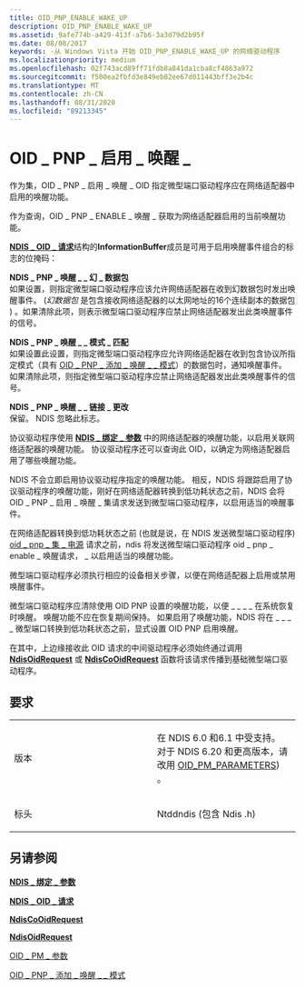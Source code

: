 ```yaml
---
title: OID_PNP_ENABLE_WAKE_UP
description: OID_PNP_ENABLE_WAKE_UP
ms.assetid: 9afe774b-a429-413f-a7b6-3a3d79d2b95f
ms.date: 08/08/2017
keywords: -从 Windows Vista 开始 OID_PNP_ENABLE_WAKE_UP 的网络驱动程序
ms.localizationpriority: medium
ms.openlocfilehash: 02f743acd89ff71fdb8a841da1cba8cf4863a972
ms.sourcegitcommit: f500ea2fbfd3e849eb82ee67d011443bff3e2b4c
ms.translationtype: MT
ms.contentlocale: zh-CN
ms.lasthandoff: 08/31/2020
ms.locfileid: "89213345"
---
```

# <a name="oid_pnp_enable_wake_up"></a>OID \_ PNP \_ 启用 \_ 唤醒 \_





作为集，OID \_ PNP \_ 启用 \_ 唤醒 \_ OID 指定微型端口驱动程序应在网络适配器中启用的唤醒功能。

作为查询，OID \_ PNP \_ ENABLE \_ 唤醒 \_ 获取为网络适配器启用的当前唤醒功能。

[**NDIS \_ OID \_ 请求**](/windows-hardware/drivers/ddi/ndis/ns-ndis-_ndis_oid_request)结构的**InformationBuffer**成员是可用于启用唤醒事件组合的标志的位掩码：

<a href="" id="ndis-pnp-wake-up-magic-packet"></a>**NDIS \_ PNP \_ 唤醒 \_ \_ 幻 \_ 数据包**  
如果设置，则指定微型端口驱动程序应该允许网络适配器在收到幻数据包时发出唤醒事件。  (*幻数据包* 是包含接收网络适配器的以太网地址的16个连续副本的数据包 ) 。如果清除此项，则表示微型端口驱动程序应禁止网络适配器发出此类唤醒事件的信号。

<a href="" id="ndis-pnp-wake-up-pattern-match"></a>**NDIS \_ PNP \_ 唤醒 \_ \_ 模式 \_ 匹配**  
如果设置此设置，则指定微型端口驱动程序应允许网络适配器在收到包含协议所指定模式（具有 [OID \_ PNP \_ 添加 \_ 唤醒 \_ \_ 模式](oid-pnp-add-wake-up-pattern.md)）的数据包时，通知唤醒事件。 如果清除此项，则指定微型端口驱动程序应禁止网络适配器发出此类唤醒事件的信号。

<a href="" id="ndis-pnp-wake-up-link-change"></a>**NDIS \_ PNP \_ 唤醒 \_ \_ 链接 \_ 更改**  
保留。 NDIS 忽略此标志。

协议驱动程序使用 [**NDIS \_ 绑定 \_ 参数**](/windows-hardware/drivers/ddi/ndis/ns-ndis-_ndis_bind_parameters) 中的网络适配器的唤醒功能，以启用关联网络适配器的唤醒功能。 协议驱动程序还可以查询此 OID，以确定为网络适配器启用了哪些唤醒功能。

NDIS 不会立即启用协议驱动程序指定的唤醒功能。 相反，NDIS 将跟踪启用了协议驱动程序的唤醒功能，刚好在网络适配器转换到低功耗状态之前，NDIS 会将 OID \_ PNP \_ 启用 \_ 唤醒 \_ 集请求发送到微型端口驱动程序，以启用适当的唤醒事件。

在网络适配器转换到低功耗状态之前 (也就是说，在 NDIS 发送微型端口驱动程序) [oid \_ pnp \_ 集 \_ 电源](oid-pnp-set-power.md) 请求之前，ndis 将发送微型端口驱动程序 oid \_ pnp \_ enable \_ 唤醒请求， \_ 以启用适当的唤醒功能。

微型端口驱动程序必须执行相应的设备相关步骤，以便在网络适配器上启用或禁用唤醒事件。

微型端口驱动程序应清除使用 OID PNP 设置的唤醒功能，以便 \_ \_ \_ \_ 在系统恢复时唤醒。 唤醒功能不应在恢复期间保持。 如果启用了唤醒功能，NDIS 将在 \_ \_ \_ \_ 微型端口转换到低功耗状态之前，显式设置 OID PNP 启用唤醒。

在其中，上边缘接收此 OID 请求的中间驱动程序必须始终通过调用 [**NdisOidRequest**](/windows-hardware/drivers/ddi/ndis/nf-ndis-ndisoidrequest) 或 [**NdisCoOidRequest**](/windows-hardware/drivers/ddi/ndis/nf-ndis-ndiscooidrequest) 函数将该请求传播到基础微型端口驱动程序。

<a name="requirements"></a>要求
------------

<table>
<colgroup>
<col width="50%" />
<col width="50%" />
</colgroup>
<tbody>
<tr class="odd">
<td><p>版本</p></td>
<td><p>在 NDIS 6.0 和6.1 中受支持。 对于 NDIS 6.20 和更高版本，请改用 <a href="oid-pm-parameters.md" data-raw-source="[OID_PM_PARAMETERS](oid-pm-parameters.md)">OID_PM_PARAMETERS</a>) 。</p></td>
</tr>
<tr class="even">
<td><p>标头</p></td>
<td>Ntddndis (包含 Ndis .h) </td>
</tr>
</tbody>
</table>

## <a name="see-also"></a>另请参阅


[**NDIS \_ 绑定 \_ 参数**](/windows-hardware/drivers/ddi/ndis/ns-ndis-_ndis_bind_parameters)

[**NDIS \_ OID \_ 请求**](/windows-hardware/drivers/ddi/ndis/ns-ndis-_ndis_oid_request)

[**NdisCoOidRequest**](/windows-hardware/drivers/ddi/ndis/nf-ndis-ndiscooidrequest)

[**NdisOidRequest**](/windows-hardware/drivers/ddi/ndis/nf-ndis-ndisoidrequest)

[OID \_ PM \_ 参数](oid-pm-parameters.md)

[OID \_ PNP \_ 添加 \_ 唤醒 \_ \_ 模式](oid-pnp-add-wake-up-pattern.md)

 

